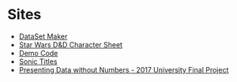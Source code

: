 <html lang="en">
    <head>
        <meta charset="utf-8">
        <title>Jack Sleath</title>
        <link rel="stylesheet" href="css/styles.css">
        <script src="js/script.js"></script>
    </head>
    <body>
        <h1>Sites</h1>
        <ul>
            <li><a href="/datasetmaker.html">DataSet Maker</a></li>
            <li> <a href="starwars/charsheet.html">Star Wars D&D Character Sheet</a></li>
            <li> <a href="code/code.html">Demo Code</a></li>
            <li> <a href="sonic-font/sonic.html">Sonic Titles</a></li>
            <li> <a href="weather/index.html">Presenting Data without Numbers - 2017 University Final Project</a></li>
        </ul>
    </body>
</html>
